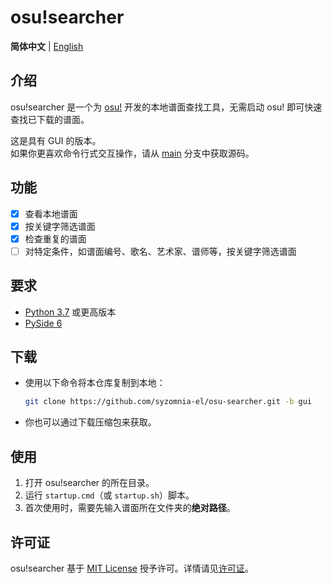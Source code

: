 # osu!searcher

**简体中文** | [English](README_en.md)

## 介绍

osu!searcher 是一个为 [osu!](https://osu.ppy.sh) 开发的本地谱面查找工具，无需启动 osu! 即可快速查找已下载的谱面。

这是具有 GUI 的版本。  
如果你更喜欢命令行式交互操作，请从 [main](https://github.com/syzomnia-el/osu-searcher/tree/main) 分支中获取源码。

## 功能

- [x] 查看本地谱面
- [x] 按关键字筛选谱面
- [x] 检查重复的谱面
- [ ] 对特定条件，如谱面编号、歌名、艺术家、谱师等，按关键字筛选谱面

## 要求

- [Python 3.7](https://www.python.org/downloads) 或更高版本
- [PySide 6](https://doc.qt.io/qtforpython/quickstart.html)

## 下载

- 使用以下命令将本仓库复制到本地：
  ```bash
  git clone https://github.com/syzomnia-el/osu-searcher.git -b gui
  ```
- 你也可以通过下载压缩包来获取。

## 使用

1. 打开 osu!searcher 的所在目录。
2. 运行 `startup.cmd`（或 `startup.sh`）脚本。
3. 首次使用时，需要先输入谱面所在文件夹的**绝对路径**。

## 许可证

osu!searcher 基于 [MIT License](https://opensource.org/licenses/MIT) 授予许可。详情请见[许可证](LICENSE)。